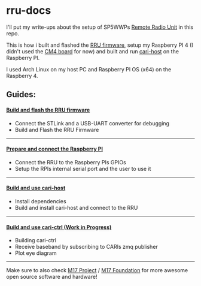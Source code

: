 # rru-docs

I'll put my write-ups about the setup of SP5WWPs [Remote Radio Unit](https://github.com/M17-Project/rru-rf-hw) in this repo.

This is how i built and flashed the [RRU firmware](https://github.com/M17-Project/rru-rf-fw.git), setup my Raspberry PI 4 (I didn't used the [CM4 board](https://github.com/M17-Project/rru-cm4-hw.git) for now) and built and run [cari-host](https://github.com/M17-Project/cari-host.git) on the Raspberry PI.

I used Arch Linux on my host PC and Raspberry PI OS (x64) on the Raspberry 4.

Guides:
---

#### [Build and flash the RRU firmware](build_and_flash_firmware.md)
- Connect the STLink and a USB-UART converter for debugging
- Build and Flash the RRU Firmware

---

#### [Prepare and connect the Raspberry PI](prepare_raspberry_pi.md)
- Connect the RRU to the Raspberry PIs GPIOs
- Setup the RPIs internal serial port and the user to use it

---
#### [Build and use cari-host](build_and_use_cari_host.md)
- Install dependencies
- Build and install cari-host and connect to the RRU

---
#### [Build and use cari-ctrl (Work in Progress)](cari-ctrl-grc.md)
- Building cari-ctrl
- Receive baseband by subscribing to CARIs zmq publisher
- Plot eye diagram
---

Make sure to also check [M17 Project](https://m17project.org/) / [M17 Foundation](https://m17foundation.org/) for more awesome open source software and hardware!
